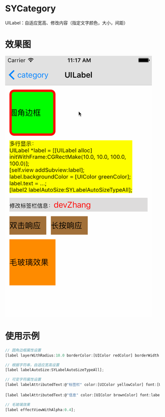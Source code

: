 # SYCategory
UILabel：自适应宽高、修改内容（指定文字颜色，大小，间距）

# 效果图

![SYCategory_label.gif](./SYCategory_label.gif)

# 使用示例
``` javascript
// 圆角边框属性设置
[label layerWithRadius:10.0 borderColor:[UIColor redColor] borderWidth:5.0];
```

``` javascript
// 根据字符串，自适应宽高设置
[label labelAutoSize:SYLabelAutoSizeTypeAll];
``` 

``` javascript
// 可变字符属性设置
[label labelAttributedText:@"标签栏" color:[UIColor yellowColor] font:[UIFont systemFontOfSize:12.0]];

[label labelAttributedText:@"信息" color:[UIColor brownColor] font:label3.font space:5.0 rowSpace:3.0];
``` 

``` javascript
// 毛玻璃效果
[label effectViewWithAlpha:0.4];
``` 
 